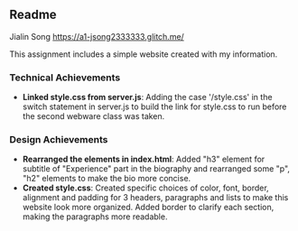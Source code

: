 Readme
---

Jialin Song
https://a1-jsong2333333.glitch.me/

This assignment includes a simple website created with my information.

### Technical Achievements
- **Linked style.css from server.js**: Adding the case '/style.css' in the switch statement in server.js to build the link for style.css to run before the second webware class was taken.

### Design Achievements
- **Rearranged the elements in index.html**: Added "h3" element for subtitle of "Experience" part in the biography and rearranged some "p", "h2" elements to make the bio more concise.
- **Created style.css**: Created specific choices of color, font, border, alignment and padding for 3 headers, paragraphs and lists to make this website look more organized. Added border to clarify each section, making the paragraphs more readable.


